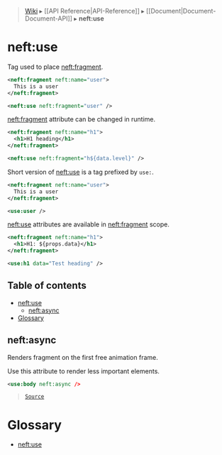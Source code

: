 > [Wiki](Home) ▸ [[API Reference|API-Reference]] ▸ [[Document|Document-Document-API]] ▸ **neft:use**

# neft:use

Tag used to place [neft:fragment](/Neft-io/neft/wiki/Document-neft:fragment-API#neftfragment).

```xml
<neft:fragment neft:name="user">
  This is a user
</neft:fragment>

<neft:use neft:fragment="user" />
```

[neft:fragment](/Neft-io/neft/wiki/Document-neft:fragment-API#neftfragment) attribute can be changed in runtime.

```xml
<neft:fragment neft:name="h1">
  <h1>H1 heading</h1>
</neft:fragment>

<neft:use neft:fragment="h${data.level}" />
```

Short version of [neft:use](/Neft-io/neft/wiki/Document-neft:use-API#neftuse) is a tag prefixed by `use:`.

```xml
<neft:fragment neft:name="user">
  This is a user
</neft:fragment>

<use:user />
```

[neft:use](/Neft-io/neft/wiki/Document-neft:use-API#neftuse) attributes are available in [neft:fragment](/Neft-io/neft/wiki/Document-neft:fragment-API#neftfragment) scope.

```xml
<neft:fragment neft:name="h1">
  <h1>H1: ${props.data}</h1>
</neft:fragment>

<use:h1 data="Test heading" />
```

## Table of contents
* [neft:use](#neftuse)
  * [neft:async](#neftasync)
* [Glossary](#glossary)

## neft:async

Renders fragment on the first free animation frame.

Use this attribute to render less important elements.

```xml
<use:body neft:async />
```

> [`Source`](/Neft-io/neft/blob/564f8d734f4e3d2b9c5aa3d8f0b6cad0c8b3f9f0/src/document/file/parse/uses.litcoffee#neftasync)

# Glossary

- [neft:use](#neftuse)

